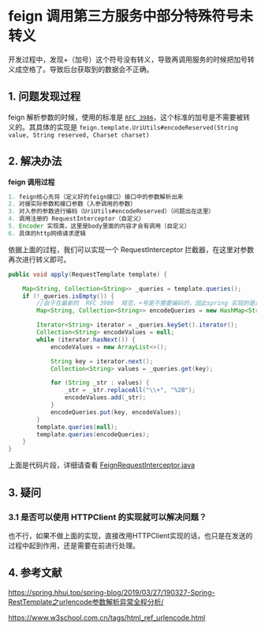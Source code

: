 # feign 调用第三方服务中部分特殊符号未转义

开发过程中，发现+（加号）这个符号没有转义，导致再调用服务的时候把加号转义成空格了。导致后台获取到的数据会不正确。

## 1. 问题发现过程

feign 解析参数的时候，使用的标准是 [`RFC 3986`](https://www.ietf.org/rfc/rfc3986.txt)，这个标准的加号是不需要被转义的。其具体的实现是 `feign.template.UriUtils#encodeReserved(String value, String reserved, Charset charset)` 

## 2. 解决办法

**feign 调用过程**

```java
1. feign核心先将（定义好的feign接口）接口中的参数解析出来
2. 对接实际参数和接口参数（入参调用的参数）
3. 对入参的参数进行编码（UriUtils#encodeReserved）（问题出在这里）
4. 调用注册的 RequestInterceptor（自定义）
5. Encoder 实现类，这里是body里面的内容才会有调用（自定义）
6. 具体的http网络请求逻辑
```

依据上面的过程，我们可以实现一个 RequestInterceptor 拦截器，在这里对参数再次进行转义即可。

```java
public void apply(RequestTemplate template) {

    Map<String, Collection<String>> _queries = template.queries();
    if (!_queries.isEmpty()) {
        //由于在最新的  RFC 3986  规范，+号是不需要编码的，因此spring 实现的是这个规范，这里就需要参数中进行编码先，兼容旧规范。
        Map<String, Collection<String>> encodeQueries = new HashMap<String, Collection<String>>(_queries.size());

        Iterator<String> iterator = _queries.keySet().iterator();
        Collection<String> encodeValues = null;
        while (iterator.hasNext()) {
            encodeValues = new ArrayList<>();

            String key = iterator.next();
            Collection<String> values = _queries.get(key);

            for (String _str : values) {
                _str = _str.replaceAll("\\+", "%2B");
                encodeValues.add(_str);
            }
            encodeQueries.put(key, encodeValues);
        }
        template.queries(null);
        template.queries(encodeQueries);
    }
}
```

上面是代码片段，详细请查看 [FeignRequestInterceptor.java](https://github.com/JerryDai90/sping-boot-experiment/blob/master/feign/src/main/java/fun/lsof/feign/fix/urlencode/FeignRequestInterceptor.java)

## 3. 疑问
### 3.1 是否可以使用 HTTPClient 的实现就可以解决问题？
也不行，如果不做上面的实现，直接改用HTTPClient实现的话，也只是在发送的过程中起到作用，还是需要在前进行处理。

## 4. 参考文献
https://spring.hhui.top/spring-blog/2019/03/27/190327-Spring-RestTemplate之urlencode参数解析异常全程分析/

https://www.w3school.com.cn/tags/html_ref_urlencode.html

